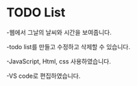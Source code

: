 # TODO List


-웹에서 그날의 날씨와 시간을 보여줍니다.


-todo list를 만들고 수정하고 삭제할 수 있습니다.


-JavaScript, Html, css 사용하였습니다.


-VS code로 편집하였습니다.


